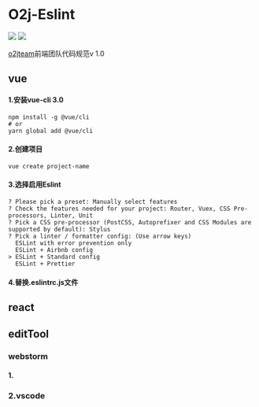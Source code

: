 # O2j-Eslint

![](https://img.shields.io/badge/vue--cli-3.0-brightgreen.svg)
![](https://img.shields.io/badge/vue-2.0%2B-green.svg)

[o2jteam](https://o2jteam.github.io/)前端团队代码规范v 1.0

## vue 

#### 1.安装vue-cli 3.0
```
npm install -g @vue/cli
# or
yarn global add @vue/cli
```

#### 2.创建项目
```
vue create project-name
```
#### 3.选择启用Eslint
```
? Please pick a preset: Manually select features
? Check the features needed for your project: Router, Vuex, CSS Pre-processors, Linter, Unit
? Pick a CSS pre-processor (PostCSS, Autoprefixer and CSS Modules are supported by default): Stylus
? Pick a linter / formatter config: (Use arrow keys)
  ESLint with error prevention only
  ESLint + Airbnb config
> ESLint + Standard config
  ESLint + Prettier
```
#### 4.替换.eslintrc.js文件
## react

## editTool
### webstorm
#### 1.

### 2.vscode
